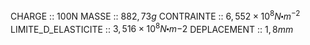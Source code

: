 CHARGE :: 100N
MASSE :: $882,73g$
CONTRAINTE :: $6,552\times 10^{8}N\centerdot m^{-2}$
LIMITE_D_ELASTICITE :: $3,516 \times 10^{8} N\centerdot m{-2}$
DEPLACEMENT :: $1,8mm$ 